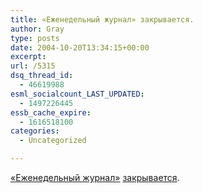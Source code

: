 ```yaml
---
title: «Еженедельный журнал» закрывается.
author: Gray
type: posts
date: 2004-10-20T13:34:15+00:00
excerpt:
url: /5315
dsq_thread_id:
  - 46619988
esml_socialcount_LAST_UPDATED:
  - 1497226445
essb_cache_expire:
  - 1616518100
categories:
  - Uncategorized

---
```








<a href="http://ej.ru/" target="_blank">&#171;Еженедельный журнал&#187;</a> <a href="http://www.gazeta.ru/2004/10/20/oa_137095.shtml" target="_blank">закрывается</a>.